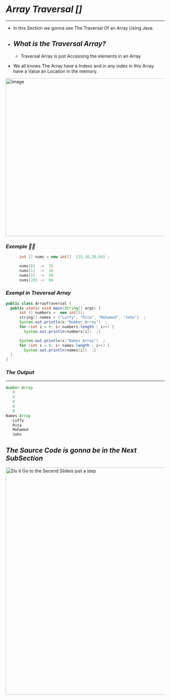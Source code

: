 # *Array Traversal []* 
--- 
-  In this Section we gonna see The Traversal Of an Array  Using Java.
  
-  ## *What is the Traversal Array?*
  
    - Traversal Array is just Accessing the elements in an Array

-  We all knows The Array have a Indexs and in any index in this Array have a Value an Location in the memory.

<img width="772" height="500" alt="image" src="https://github.com/user-attachments/assets/6b5ba7fe-3131-4865-9b49-6caa5837d0c8" />   

### *Exemple ⛓️‍💥*   

```cpp
      int [] nums = new int[]  {15,16,20,84} ;   

      nums[0]  ->  15    
      nums[1]  ->  16   
      nums[2]  ->  20   
      nums[20] ->  84   
  ```    


### *Exempl in Traversal Array* 

```java
public class ArrayTraversal {
  public static void main(String[] args) {
      int [] numbers =  new int[5];
      string[] names = {"Luffy", "Rita", "Mohamed", "John"}  ;
      System.out.println(x:"Number Array")  ;
      for (int i = 0; i< numbers.length ; i++) {
        System.out.println(numbers[i])  ;}

      System.out.println(x:"Names Array")  ;
      for (int i = 0; i< names.length ; i++) {
        System.out.println(names[i])  ;}
  } 
}    
```

### *The Output*    
--- 
```java
Number Array
   0
   0
   0
   0
   0
Names Array
   Luffy
   Rita
   Mohamed
   John
```

## *The Saurce Code is gonna be in the Next SubSection*     

<img width="1280" height="720" alt="Do it Go to the Secend Slideis just a step" src="https://github.com/user-attachments/assets/3b4434f2-9914-4b61-a60a-acc28bc28f38" />
